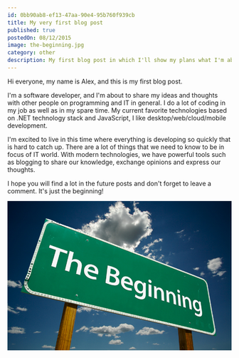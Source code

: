 ```yaml
---
id: 0bb90ab8-ef13-47aa-90e4-95b760f939cb
title: My very first blog post
published: true
postedOn: 08/12/2015
image: the-beginning.jpg
category: other
description: My first blog post in which I'll show my plans what I'm about to share.
---
```


Hi everyone, my name is Alex, and this is my first blog post.

I'm a software developer, and I'm about to share my ideas and thoughts with other people on programming and IT in general. I do a lot of coding in my job as well as in my spare time. My current favorite technologies based on .NET technology stack and JavaScript, I like desktop/web/cloud/mobile development.

I'm excited to live in this time where everything is developing so quickly that is hard to catch up. There are a lot of things that we need to know to be in focus of IT world. With modern technologies, we have powerful tools such as blogging to share our knowledge, exchange opinions and express our thoughts.

I hope you will find a lot in the future posts and don't forget to leave a comment. It's just the beginning!

<!--more-->

![It's just beginning](/.attachments/8a2309532e27e678df5eb9edb1afe796c0e48557.jpeg)
